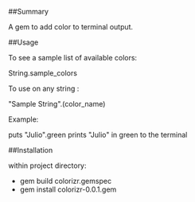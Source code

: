 ##Summary

A gem to add color to terminal output.

##Usage

To see a sample list of available colors:

String.sample_colors

To use on any string :

"Sample String".(color_name)

Example:

puts "Julio".green
prints "Julio" in green to the terminal

##Installation

within project directory:
* gem build colorizr.gemspec
* gem install colorizr-0.0.1.gem